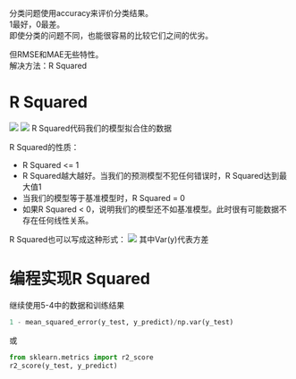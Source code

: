 分类问题使用accuracy来评价分类结果。  
1最好，0最差。  
即使分类的问题不同，也能很容易的比较它们之间的优劣。  

但RMSE和MAE无些特性。  
解决方法：R Squared

# R Squared

![](http://windmissing.github.io/images/2019/58.png)
![](http://windmissing.github.io/images/2019/59.png)
R Squared代码我们的模型拟合住的数据

R Squared的性质：  
- R Squared <= 1  
- R Squared越大越好。当我们的预测模型不犯任何错误时，R Squared达到最大值1  
- 当我们的模型等于基准模型时，R Squared = 0  
- 如果R Squared < 0，说明我们的模型还不如基准模型。此时很有可能数据不存在任何线性关系。

R Squared也可以写成这种形式：
![](http://windmissing.github.io/images/2019/60.png)
其中Var(y)代表方差

# 编程实现R Squared

继续使用5-4中的数据和训练结果

```python
1 - mean_squared_error(y_test, y_predict)/np.var(y_test)
```
或
```python
from sklearn.metrics import r2_score
r2_score(y_test, y_predict)
```
